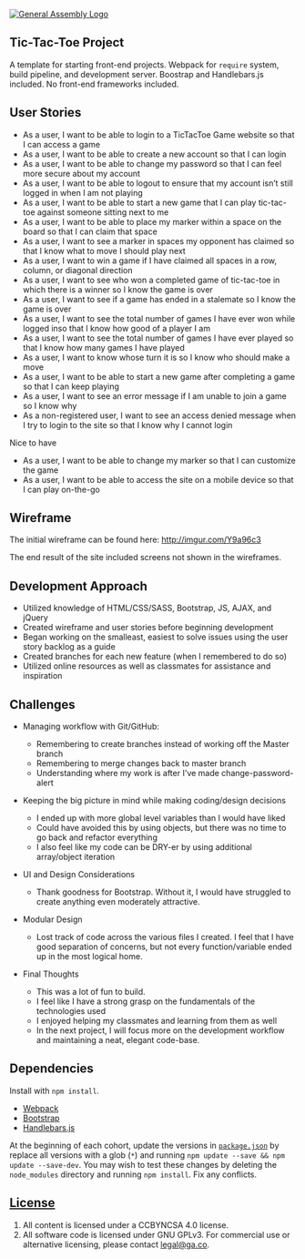 [![General Assembly Logo](https://camo.githubusercontent.com/1a91b05b8f4d44b5bbfb83abac2b0996d8e26c92/687474703a2f2f692e696d6775722e636f6d2f6b6538555354712e706e67)](https://generalassemb.ly/education/web-development-immersive)

## Tic-Tac-Toe Project

A template for starting front-end projects. Webpack for `require` system, build
pipeline, and development server. Boostrap and Handlebars.js included. No
front-end frameworks included.

## User Stories

* As a user, I want to be able to login to a TicTacToe Game website so that I can access a game
* As a user, I want to be able to create a new account so that I can login
* As a user, I want to be able to change my password so that I can feel more secure about my account
* As a user, I want to be able to logout to ensure that my account isn’t still logged in when I am not playing
* As a user, I want to be able to start a new game that I can play tic-tac-toe against someone sitting next to me
* As a user, I want to be able to place my marker within a space on the board so that I can claim that space
* As a user, I want to see a marker in spaces my opponent has claimed so that I know what to move I should play next
* As a user, I want to win a game if I have claimed all spaces in a row,  column, or diagonal direction
* As a user, I want to see who won a completed game of tic-tac-toe in which there is a winner so I know the game is over
* As a user, I want to see if a game has ended in a stalemate so I know the game is over
* As a user, I want to see the total number of games I have ever won while logged inso that I know how good of a player I am
* As a user, I want to see the total number of games I have ever played so that I know how many games I have played
* As a user, I want to know whose turn it is so I know who should make a move
* As a user, I want to be able to start a new game after completing a game so that I can keep playing
* As a user, I want to see an error message if I am unable to join a game so I know why
* As a non-registered user, I want to see an access denied message when I try to login to the site so that I know why I cannot login

Nice to have
* As a user, I want to be able to change my marker so that I can customize the game
* As a user, I want to be able to access the site on a mobile device so that I can play on-the-go

## Wireframe

The initial wireframe can be found here: http://imgur.com/Y9a96c3

The end result of the site included screens not shown in the wireframes.

## Development Approach

* Utilized knowledge of HTML/CSS/SASS, Bootstrap, JS, AJAX, and jQuery
* Created wireframe and user stories before beginning development
* Began working on the smalleast, easiest to solve issues using the user story backlog as a guide
* Created branches for each new feature (when I remembered to do so)
* Utilized online resources as well as classmates for assistance and inspiration

## Challenges

* Managing workflow with Git/GitHub:
  * Remembering to create branches instead of working off the Master branch
  * Remembering to merge changes back to master branch
  * Understanding where my work is after I've made change-password-alert

* Keeping the big picture in mind while making coding/design decisions
  * I ended up with more global level variables than I would have liked
  * Could have avoided this by using objects, but there was no time to go back and refactor everything
  * I also feel like my code can be DRY-er by using additional array/object iteration

* UI and Design Considerations
  * Thank goodness for Bootstrap. Without it, I would have struggled to create anything even moderately attractive.

* Modular Design
  * Lost track of code across the various files I created. I feel that I have good separation of concerns, but not every function/variable ended up in the most logical home.

* Final Thoughts
  * This was a lot of fun to build.
  * I feel like I have a strong grasp on the fundamentals of the technologies used
  * I enjoyed helping my classmates and learning from them as well
  * In the next project, I will focus more on the development workflow and maintaining a neat, elegant code-base.


## Dependencies

Install with `npm install`.

-   [Webpack](https://webpack.github.io)
-   [Bootstrap](http://getbootstrap.com)
-   [Handlebars.js](http://handlebarsjs.com)

At the beginning of each cohort, update the versions in
[`package.json`](package.json) by replace all versions with a glob (`*`) and
running `npm update --save && npm update --save-dev`. You may wish to test these
changes by deleting the `node_modules` directory and running `npm install`.
Fix any conflicts.

## [License](LICENSE)

1.  All content is licensed under a CC­BY­NC­SA 4.0 license.
1.  All software code is licensed under GNU GPLv3. For commercial use or
    alternative licensing, please contact legal@ga.co.
